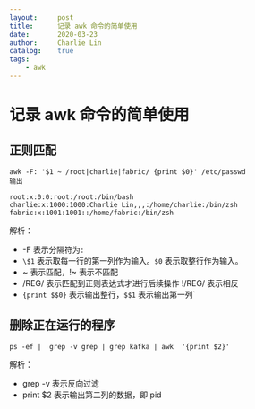 ```yaml
---
layout:     post
title:      记录 awk 命令的简单使用
date:       2020-03-23
author:     Charlie Lin
catalog:    true
tags:
    - awk
---
```


# 记录 awk 命令的简单使用
## 正则匹配
```shell
awk -F: '$1 ~ /root|charlie|fabric/ {print $0}' /etc/passwd
输出
```
```out
root:x:0:0:root:/root:/bin/bash
charlie:x:1000:1000:Charlie Lin,,,:/home/charlie:/bin/zsh
fabric:x:1001:1001::/home/fabric:/bin/zsh
```
解析：  
* -F 表示分隔符为`:`
* `\$1` 表示取每一行的第一列作为输入。`$0` 表示取整行作为输入。
* ~ 表示匹配，!~ 表示不匹配
* /REG/ 表示匹配到正则表达式才进行后续操作 !/REG/ 表示相反
* `{print $$0}` 表示输出整行，`$$1` 表示输出第一列`

## 删除正在运行的程序  

```shell
ps -ef |  grep -v grep | grep kafka | awk  '{print $2}'
```
解析：
* grep -v 表示反向过滤
* print \$2 表示输出第二列的数据，即 pid

